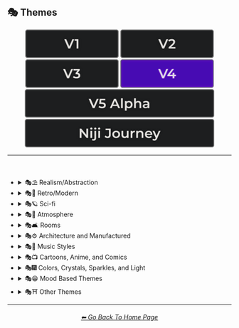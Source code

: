 <h2>🎭 Themes</h2>

<div align="center">

[<img src="/Images/Repo_Parts/Buttons/Version_Buttons/button_version_V1_inactive.webp?raw=true" alt="MidJourney V1" height="64" />](/Pages/MJ_V1/Style_Pages/Sphere/Themes.md)
[<img src="/Images/Repo_Parts/Buttons/Version_Buttons/button_version_V2_inactive.webp?raw=true" alt="MidJourney V2" height="64" />](/Pages/MJ_V2/Style_Pages/Sphere/Themes.md)
[<img src="/Images/Repo_Parts/Buttons/Version_Buttons/button_version_V3_inactive.webp?raw=true" alt="MidJourney V3" height="64" />](/Pages/MJ_V3/Style_Pages/Just_The_Style/Themes.md)
[<img src="/Images/Repo_Parts/Buttons/Version_Buttons/button_version_V4_active.webp?raw=true" alt="MidJourney V4" height="64" />](/Pages/MJ_V4/Style_Pages/Just_The_Style/Themes.md)
<br>
[<img src="/Images/Repo_Parts/Buttons/Version_Buttons/button_version_V5_Alpha_inactive_half.webp?raw=true" alt="MidJourney V5" height="64" />](/Pages/MJ_V5/Style_Pages/Just_The_Style/Themes.md)
[<img src="/Images/Repo_Parts/Buttons/Version_Buttons/button_version_niji_inactive_half.webp?raw=true" alt="Niji Journey" height="64" />](/Pages/Niji_Journey/Style_Pages/Themes.md)

</div>

<hr>
<br>


- <details><summary>🎭⛱ Realism/Abstraction</summary><p><div align="center">

	| Realistic | Hyperrealistic | Hyper Real |
	| :-: | :-: | :-: |
	| <img src="/Images/MJ_V4/V4_Alpha_3.5/Midjourney_Styles/Realistic.webp?raw=true" width="256" /> | <img src="/Images/MJ_V4/V4_Alpha_3.5/Midjourney_Styles/Hyperrealistic.webp?raw=true" width="256" /> | <img src="/Images/MJ_V4/V4_Alpha_3.5/Midjourney_Styles/Hyper_Real.webp?raw=true" width="256" /> |
	
	<br>

	| Photorealistic | Photorealism |
	| :-: | :-: |
	| <img src="/Images/MJ_V4/V4_Alpha_3.5/Midjourney_Styles/Photorealistic.webp?raw=true" width="256" /> | <img src="/Images/MJ_V4/V4_Alpha_3.5/Midjourney_Styles/Photorealism.webp?raw=true" width="256" /> |

	<br>
	
	| Realism | Magic Realism | Fantastic Realism |
	| :-: | :-: | :-: |
	| <img src="/Images/MJ_V4/V4_Alpha_3.5/Midjourney_Styles/Realism.webp?raw=true" width="256" /> | <img src="/Images/MJ_V4/V4_Alpha_3.5/Midjourney_Styles/Magic_Realism.webp?raw=true" width="256" /> | <img src="/Images/MJ_V4/V4_Alpha_3.5/Midjourney_Styles/Fantastic_Realism.webp?raw=true" width="256" />  |

	<br>

	| Classical Realism | New Realism | Contemporary Realism |
	| :-: | :-: | :-: |
	| <img src="/Images/MJ_V4/V4_Alpha_3.5/Midjourney_Styles/Classical_Realism.webp?raw=true" width="256" /> | <img src="/Images/MJ_V4/V4_Alpha_3.5/Midjourney_Styles/New_Realism.webp?raw=true" width="256" /> | <img src="/Images/MJ_V4/V4_Alpha_3.5/Midjourney_Styles/Contemporary_Realism.webp?raw=true" width="256" /> |
	
	<br>

	| Surreal | Surrealism | Unrealistic |
	| :-: | :-: | :-: |
	| <img src="/Images/MJ_V4/V4_Alpha_3.5/Midjourney_Styles/Surreal.webp?raw=true" width="256" /> | <img src="/Images/MJ_V4/V4_Alpha_3.5/Midjourney_Styles/Surrealism.webp?raw=true" width="256" /> | <img src="/Images/MJ_V4/V4_Alpha_3.5/Midjourney_Styles/Unrealistic.webp?raw=true" width="256" /> |
	
	<br>

	| Non-Fiction | Fiction | Science Fiction |
	| :-: | :-: | :-: |
	| <img src="/Images/MJ_V4/V4_Alpha_3.5/Midjourney_Styles/Non-Fiction.webp?raw=true" width="256" /> | <img src="/Images/MJ_V4/V4_Alpha_3.5/Midjourney_Styles/Fiction.webp?raw=true" width="256" /> | <img src="/Images/MJ_V4/V4_Alpha_3.5/Midjourney_Styles/Science_Fiction.webp?raw=true" width="256" /> |

	<br>

	| Imagined | Imaginative | Imagination |
	| :-: | :-: | :-: |
	| <img src="/Images/MJ_V4/V4_Alpha_3.5/Midjourney_Styles/Imagined.webp?raw=true" width="256" /> | <img src="/Images/MJ_V4/V4_Alpha_3.5/Midjourney_Styles/Imaginative.webp?raw=true" width="256" /> | <img src="/Images/MJ_V4/V4_Alpha_3.5/Midjourney_Styles/Imagination.webp?raw=true" width="256" /> |
	
	<br>

	| Dreamlike | Dreamy | Fever-Dream |
	| :-: | :-: | :-: |
	| <img src="/Images/MJ_V4/V4_Alpha_3.5/Midjourney_Styles/Dreamlike.webp?raw=true" width="256" /> | <img src="/Images/MJ_V4/V4_Alpha_3.5/Midjourney_Styles/Dreamy.webp?raw=true" width="256" /> | <img src="/Images/MJ_V4/V4_Alpha_3.5/Midjourney_Styles/Fever-Dream.webp?raw=true" width="256" /> |

	<br>

	| Dreampunk | Daydreampunk |
	| :-: | :-: |
	| <img src="/Images/MJ_V4/V4_Alpha_3.5/Midjourney_Styles/Dreampunk.webp?raw=true" width="256" /> | <img src="/Images/MJ_V4/V4_Alpha_3.5/Midjourney_Styles/Daydreampunk.webp?raw=true" width="256" /> |

	<br>

	| Dreamcore | Weirdcore |
	| :-: | :-: |
	| <img src="/Images/MJ_V4/V4_Alpha_3.5/Midjourney_Styles/Dreamcore.webp?raw=true" width="256" /> | <img src="/Images/MJ_V4/V4_Alpha_3.5/Midjourney_Styles/Weirdcore.webp?raw=true" width="256" /> |

	<br>

	| Worldly | Otherworldly | Unworldly |
	| :-: | :-: | :-: |
	| <img src="/Images/MJ_V4/V4_Alpha_3.5/Midjourney_Styles/Worldly.webp?raw=true" width="256" /> | <img src="/Images/MJ_V4/V4_Alpha_3.5/Midjourney_Styles/Otherworldly.webp?raw=true" width="256" /> | <img src="/Images/MJ_V4/V4_Alpha_3.5/Midjourney_Styles/Unworldly.webp?raw=true" width="256" /> |
	
	<br>

	| From Another Realm | Wonderland |
	| :-: | :-: |
	| <img src="/Images/MJ_V4/V4_Alpha_3.5/Midjourney_Styles/From_Another_Realm.webp?raw=true" width="256" /> | <img src="/Images/MJ_V4/V4_Alpha_3.5/Midjourney_Styles/Wonderland.webp?raw=true" width="256" /> |
	
	<br>

	| Lucid | Ethereal | Ethereality |
	| :-: | :-: | :-: |
	| <img src="/Images/MJ_V4/V4_Alpha_3.5/Midjourney_Styles/Lucid.webp?raw=true" width="256" /> | <img src="/Images/MJ_V4/V4_Alpha_3.5/Midjourney_Styles/Ethereal.webp?raw=true" width="256" /> | <img src="/Images/MJ_V4/V4_Alpha_3.5/Midjourney_Styles/Ethereality.webp?raw=true" width="256" /> |

	<br>

	| Anemoiacore | Déjà vu |
	| :-: | :-: |
	| <img src="/Images/MJ_V4/V4_Alpha_3.5/Midjourney_Styles/Anemoiacore.webp?raw=true" width="256" /> | <img src="/Images/MJ_V4/V4_Alpha_3.5/Midjourney_Styles/Deja_vu.webp?raw=true" width="256" /> |

	<br>
	
	| Abstract | Abstraction | Lyrical Abstraction |
	| :-: | :-: | :-: |
	| <img src="/Images/MJ_V4/V4_Alpha_3.5/Midjourney_Styles/Abstract.webp?raw=true" width="256" /> | <img src="/Images/MJ_V4/V4_Alpha_3.5/Midjourney_Styles/Abstraction.webp?raw=true" width="256" /> | <img src="/Images/MJ_V4/V4_Alpha_3.5/Midjourney_Styles/Lyrical_Abstraction.webp?raw=true" width="256" /> |
	
	<br>
	
	| Fantasy | Ethereal Fantasy | Dark Fantasy |
	| :-: | :-: | :-: |
	| <img src="/Images/MJ_V4/V4_Alpha_3.5/Midjourney_Styles/Fantasy.webp?raw=true" width="256" /> | <img src="/Images/MJ_V4/V4_Alpha_3.5/Midjourney_Styles/Ethereal_Fantasy.webp?raw=true" width="256" /> | <img src="/Images/MJ_V4/V4_Alpha_3.5/Midjourney_Styles/Dark_Fantasy.webp?raw=true" width="256" /> |
	
	<br>

	| Fantasy Map |
	| :-: |
	| <img src="/Images/MJ_V4/V4_Alpha_3.5/Midjourney_Styles/Fantasy_Map.webp?raw=true" width="256" /> |

	<br>
	
	| Illusion | Impossible | Nonsense |
	| :-: | :-: | :-: |
	| <img src="/Images/MJ_V4/V4_Alpha_3.5/Midjourney_Styles/Illusion.webp?raw=true" width="256" /> | <img src="/Images/MJ_V4/V4_Alpha_3.5/Midjourney_Styles/Impossible.webp?raw=true" width="256" /> | <img src="/Images/MJ_V4/V4_Alpha_3.5/Midjourney_Styles/Nonsense.webp?raw=true" width="256" /> |

	<br>

	| Immaterial | Intangible |
	| :-: | :-: |
	| <img src="/Images/MJ_V4/V4_Alpha_3.5/Midjourney_Styles/Immaterial.webp?raw=true" width="256" /> | <img src="/Images/MJ_V4/V4_Alpha_3.5/Midjourney_Styles/Intangible.webp?raw=true" width="256" /> |

	<br>
	
	| Visual Rhetoric | Visual Exaggeration |
	| :-: | :-: |
	| <img src="/Images/MJ_V4/V4_Alpha_3.5/Midjourney_Styles/Visual_Rhetoric.webp?raw=true" width="256" /> | <img src="/Images/MJ_V4/V4_Alpha_3.5/Midjourney_Styles/Visual_Exaggeration.webp?raw=true" width="256" /> |

	<br>
	
	| Exaggerated | Exaggeration |
	| :-: | :-: |
	| <img src="/Images/MJ_V4/V4_Alpha_3.5/Midjourney_Styles/Exaggerated.webp?raw=true" width="256" /> | <img src="/Images/MJ_V4/V4_Alpha_3.5/Midjourney_Styles/Exaggeration.webp?raw=true" width="256" /> |

  </div></p></details>


- <details><summary>🎭💾 Retro/Modern</summary><p><div align="center">

	| Retro | Retrowave |
	| :-: | :-: |
	| <img src="/Images/MJ_V4/V4_Alpha_3.5/Midjourney_Styles/Retro.webp?raw=true" width="256" /> | <img src="/Images/MJ_V4/V4_Alpha_3.5/Midjourney_Styles/Retrowave.webp?raw=true" width="256" /> |
	
	<br>
		
	| Nostalgiacore | Nostalgia |
	| :-: | :-: |
	| <img src="/Images/MJ_V4/V4_Alpha_3.5/Midjourney_Styles/Nostalgiacore.webp?raw=true" width="256" /> | <img src="/Images/MJ_V4/V4_Alpha_3.5/Midjourney_Styles/Nostalgia.webp?raw=true" width="256" /> |
	
	<br>

	| Vintage | Antique |
	| :-: | :-: |
	| <img src="/Images/MJ_V4/V4_Alpha_3.5/Midjourney_Styles/Vintage.webp?raw=true" width="256" /> | <img src="/Images/MJ_V4/V4_Alpha_3.5/Midjourney_Styles/Antique.webp?raw=true" width="256" /> |

	<br>

	| Cyberpunk | Postcyberpunk |
	| :-: | :-: |
	| <img src="/Images/MJ_V4/V4_Alpha_3.5/Midjourney_Styles/Cyberpunk.webp?raw=true" width="256" /> | <img src="/Images/MJ_V4/V4_Alpha_3.5/Midjourney_Styles/Postcyberpunk.webp?raw=true" width="256" /> |
	
	<br>

	| Atompunk | Nanopunk |
	| :-: | :-: |
	| <img src="/Images/MJ_V4/V4_Alpha_3.5/Midjourney_Styles/Atompunk.webp?raw=true" width="256" /> | <img src="/Images/MJ_V4/V4_Alpha_3.5/Midjourney_Styles/Nanopunk.webp?raw=true" width="256" /> |

	<br>

	| Raypunk | Rollerwave |
	| :-: | :-: |
	| <img src="/Images/MJ_V4/V4_Alpha_3.5/Midjourney_Styles/Raypunk.webp?raw=true" width="256" /> | <img src="/Images/MJ_V4/V4_Alpha_3.5/Midjourney_Styles/Rollerwave.webp?raw=true" width="256" /> |

	<br>
	
	| Rustic | Rusticcore | Rococopunk |
	| :-: | :-: | :-: |
	| <img src="/Images/MJ_V4/V4_Alpha_3.5/Midjourney_Styles/Rustic.webp?raw=true" width="256" /> | <img src="/Images/MJ_V4/V4_Alpha_3.5/Midjourney_Styles/Rusticcore.webp?raw=true" width="256" /> | <img src="/Images/MJ_V4/V4_Alpha_3.5/Midjourney_Styles/Rococopunk.webp?raw=true" width="256" /> |

	<br>
	
	| Pre-Historic | Historic | Prehistoricore |
	| :-: | :-: | :-: |
	| <img src="/Images/MJ_V4/V4_Alpha_3.5/Midjourney_Styles/Pre-Historic.webp?raw=true" width="256" /> | <img src="/Images/MJ_V4/V4_Alpha_3.5/Midjourney_Styles/Historic.webp?raw=true" width="256" /> | <img src="/Images/MJ_V4/V4_Alpha_3.5/Midjourney_Styles/Prehistoricore.webp?raw=true" width="256" /> |

	<br>

	| Jurassic | Ice Age | Wild West |
	| :-: | :-: | :-: |
	| <img src="/Images/MJ_V4/V4_Alpha_3.5/Midjourney_Styles/Jurassic.webp?raw=true" width="256" /> | <img src="/Images/MJ_V4/V4_Alpha_3.5/Midjourney_Styles/Ice_Age.webp?raw=true" width="256" /> | <img src="/Images/MJ_V4/V4_Alpha_3.5/Midjourney_Styles/Wild_West.webp?raw=true" width="256" /> |

	<br>

	| Modern | Modernismo |
	| :-: | :-: |
	| <img src="/Images/MJ_V4/V4_Alpha_3.5/Midjourney_Styles/Modern.webp?raw=true" width="256" /> | <img src="/Images/MJ_V4/V4_Alpha_3.5/Midjourney_Styles/Modernismo.webp?raw=true" width="256" /> |

	<br>
	
	| Futuristic | Futurism | Future Funk |
	| :-: | :-: | :-: |
	| <img src="/Images/MJ_V4/V4_Alpha_3.5/Midjourney_Styles/Futuristic.webp?raw=true" width="256" /> | <img src="/Images/MJ_V4/V4_Alpha_3.5/Midjourney_Styles/Futurism.webp?raw=true" width="256" /> | <img src="/Images/MJ_V4/V4_Alpha_3.5/Midjourney_Styles/Future_Funk.webp?raw=true" width="256" /> |
	
	<br>
	
	| Retro-Futurism | Cassette Futurism | Afrofuturist |
	| :-: | :-: | :-: |
	| <img src="/Images/MJ_V4/V4_Alpha_3.5/Midjourney_Styles/Retro-Futurism.webp?raw=true" width="256" /> | <img src="/Images/MJ_V4/V4_Alpha_3.5/Midjourney_Styles/Cassette_Futurism.webp?raw=true" width="256" /> | <img src="/Images/MJ_V4/V4_Alpha_3.5/Midjourney_Styles/Afrofuturist.webp?raw=true" width="256" /> |

  </div></p></details>


- <details><summary>🎭🪐 Sci-fi</summary><p><div align="center">

	| Sci-fi | Alchemy |
	| :-: | :-: |
	| <img src="/Images/MJ_V4/V4_Alpha_3.5/Midjourney_Styles/Sci-fi.webp?raw=true" width="256" /> | <img src="/Images/MJ_V4/V4_Alpha_3.5/Midjourney_Styles/Alchemy.webp?raw=true" width="256" /> |
	
	<br>

	| Terrestrial | Extraterrestrial | Alien |
	| :-: | :-: | :-: |
	| <img src="/Images/MJ_V4/V4_Alpha_3.5/Midjourney_Styles/Terrestrial.webp?raw=true" width="256" /> | <img src="/Images/MJ_V4/V4_Alpha_3.5/Midjourney_Styles/Extraterrestrial.webp?raw=true" width="256" /> | <img src="/Images/MJ_V4/V4_Alpha_3.5/Midjourney_Styles/Alien.webp?raw=true" width="256" /> |

	<br>

	| Invaded | Invasion |
	| :-: | :-: |
	| <img src="/Images/MJ_V4/V4_Alpha_3.5/Midjourney_Styles/Invaded.webp?raw=true" width="256" /> | <img src="/Images/MJ_V4/V4_Alpha_3.5/Midjourney_Styles/Invasion.webp?raw=true" width="256" /> |
	
	<br>

	| Auroracore | <br>Weirdcore Aurora<p><div align="center"><i><h6><a href="https://www.youtube.com/@FutureTechPilot">@Future Tech Pilot</a></h6></i></p> |
	| :-: | :-: |
	| <img src="/Images/MJ_V4/V4_Alpha_3.5/Midjourney_Styles/Auroracore.webp?raw=true" width="256" /> | <img src="/Images/MJ_V4/V4_Alpha_3.6/Midjourney_Styles/Weirdcore_Aurora.webp?raw=true" width="256" /> |

	<br>
	
	| Magic | Magical | Magicpunk |
	| :-: | :-: | :-: |
	| <img src="/Images/MJ_V4/V4_Alpha_3.5/Midjourney_Styles/Magic.webp?raw=true" width="256" /> | <img src="/Images/MJ_V4/V4_Alpha_3.5/Midjourney_Styles/Magical.webp?raw=true" width="256" /> | <img src="/Images/MJ_V4/V4_Alpha_3.5/Midjourney_Styles/Magicpunk.webp?raw=true" width="256" /> |

	<br>
	
	| Spell |
	| :-: |
	| <img src="/Images/MJ_V4/V4_Alpha_3.5/Midjourney_Styles/Spell.webp?raw=true" width="256" /> |

	<br>

	| Mystic | Mystical |
	| :-: | :-: |
	| <img src="/Images/MJ_V4/V4_Alpha_3.5/Midjourney_Styles/Mystic.webp?raw=true" width="256" /> | <img src="/Images/MJ_V4/V4_Alpha_3.5/Midjourney_Styles/Mystical.webp?raw=true" width="256" /> |

	<br>

	| Psychic | Metaphysical |
	| :-: | :-: |
	| <img src="/Images/MJ_V4/V4_Alpha_3.5/Midjourney_Styles/Psychic.webp?raw=true" width="256" /> | <img src="/Images/MJ_V4/V4_Alpha_3.5/Midjourney_Styles/Metaphysical.webp?raw=true" width="256" /> | <img src="/Images/MJ_V4/V4_Alpha_3.5/Midjourney_Styles/Metaphysical.webp?raw=true" width="256" /> |

	<br>

	| UFO | Lightsaber |
	| :-: | :-: |
	| <img src="/Images/MJ_V4/V4_Alpha_3.5/Midjourney_Styles/UFO.webp?raw=true" width="256" /> | <img src="/Images/MJ_V4/V4_Alpha_3.5/Midjourney_Styles/Lightsaber.webp?raw=true" width="256" /> |

	<br>

	| Aetherpunk | Decopunk |
	| :-: | :-: |
	| <img src="/Images/MJ_V4/V4_Alpha_3.5/Midjourney_Styles/Aetherpunk.webp?raw=true" width="256" /> | <img src="/Images/MJ_V4/V4_Alpha_3.5/Midjourney_Styles/Decopunk.webp?raw=true" width="256" /> |

	<br>

	| Dracopunk | Dragoncore | Unicorncore |
	| :-: | :-: | :-: |
	| <img src="/Images/MJ_V4/V4_Alpha_3.5/Midjourney_Styles/Dracopunk.webp?raw=true" width="256" /> | <img src="/Images/MJ_V4/V4_Alpha_3.5/Midjourney_Styles/Dragoncore.webp?raw=true" width="256" /> | <img src="/Images/MJ_V4/V4_Alpha_3.5/Midjourney_Styles/Unicorncore.webp?raw=true" width="256" /> |

	<br>

	| Fairycore | Fairy Folk | Spriggancore |
	| :-: | :-: | :-: |
	| <img src="/Images/MJ_V4/V4_Alpha_3.5/Midjourney_Styles/Fairycore.webp?raw=true" width="256" /> | <img src="/Images/MJ_V4/V4_Alpha_3.5/Midjourney_Styles/Fairy_Folk.webp?raw=true" width="256" /> | <img src="/Images/MJ_V4/V4_Alpha_3.5/Midjourney_Styles/Spriggancore.webp?raw=true" width="256" /> |

	<br>

	| Angelcore | Supernatural |
	| :-: | :-: |
	| <img src="/Images/MJ_V4/V4_Alpha_3.5/Midjourney_Styles/Angelcore.webp?raw=true" width="256" /> | <img src="/Images/MJ_V4/V4_Alpha_3.5/Midjourney_Styles/Supernatural.webp?raw=true" width="256" /> |

	<br>

	| Cryptidcore | Ghostcore | Spiritcore |
	| :-: | :-: | :-: |
	| <img src="/Images/MJ_V4/V4_Alpha_3.5/Midjourney_Styles/Cryptidcore.webp?raw=true" width="256" /> | <img src="/Images/MJ_V4/V4_Alpha_3.5/Midjourney_Styles/Ghostcore.webp?raw=true" width="256" /> | <img src="/Images/MJ_V4/V4_Alpha_3.5/Midjourney_Styles/Spiritcore.webp?raw=true" width="256" /> |
	
	<br>
	
	| Cypernoir | Goblincore | Rangercore |
	| :-: | :-: | :-: |
	| <img src="/Images/MJ_V4/V4_Alpha_3.5/Midjourney_Styles/Cypernoir.webp?raw=true" width="256" /> | <img src="/Images/MJ_V4/V4_Alpha_3.5/Midjourney_Styles/Goblincore.webp?raw=true" width="256" /> | <img src="/Images/MJ_V4/V4_Alpha_3.5/Midjourney_Styles/Rangercore.webp?raw=true" width="256" /> |
	
	<br>

	| Witchcore | Wizardcore | Magewave |
	| :-: | :-: | :-: |
	| <img src="/Images/MJ_V4/V4_Alpha_3.5/Midjourney_Styles/Witchcore.webp?raw=true" width="256" /> | <img src="/Images/MJ_V4/V4_Alpha_3.5/Midjourney_Styles/Wizardcore.webp?raw=true" width="256" /> | <img src="/Images/MJ_V4/V4_Alpha_3.5/Midjourney_Styles/Magewave.webp?raw=true" width="256" /> |
	
	<br>

	| Mythpunk |
	| :-: |
	| <img src="/Images/MJ_V4/V4_Alpha_3.5/Midjourney_Styles/Mythpunk.webp?raw=true" width="256" /> |

	<br>
	
	| Eye of Providence |
	| :-: |
	| <img src="/Images/MJ_V4/V4_Alpha_3.5/Midjourney_Styles/Eye_of_Providence.webp?raw=true" width="256" /> |

	<br>
	
	| Illuminati |
	| :-: |
	| <img src="/Images/MJ_V4/V4_Alpha_3.5/Midjourney_Styles/Illuminati.webp?raw=true" width="256" /> |

  </div></p></details>


- <details><summary>🎭🌅 Atmosphere</summary><p><div align="center">

	| Dark Atmosphere | Light Atmosphere | Reflective Atmosphere |
	| :-: | :-: | :-: |
	| <img src="/Images/MJ_V4/V4_Alpha_3.7/Midjourney_Styles/Dark_Atmosphere.webp?raw=true" width="256" /> | <img src="/Images/MJ_V4/V4_Alpha_3.7/Midjourney_Styles/Light_Atmosphere.webp?raw=true" width="256" /> | <img src="/Images/MJ_V4/V4_Alpha_3.7/Midjourney_Styles/Reflective_Atmosphere.webp?raw=true" width="256" /> |
	
	<br>

	| Hazy Atmosphere | Enchanting Atmosphere |
	| :-: | :-: |
	| <img src="/Images/MJ_V4/V4_Alpha_3.7/Midjourney_Styles/Hazy_Atmosphere.webp?raw=true" width="256" /> | <img src="/Images/MJ_V4/V4_Alpha_3.7/Midjourney_Styles/Enchanting_Atmosphere.webp?raw=true" width="256" /> |
	
	<br>

	| Dreamy Atmosphere | Mystical Atmosphere | Ethereal Atmosphere |
	| :-: | :-: | :-: |
	| <img src="/Images/MJ_V4/V4_Alpha_3.7/Midjourney_Styles/Dreamy_Atmosphere.webp?raw=true" width="256" /> | <img src="/Images/MJ_V4/V4_Alpha_3.7/Midjourney_Styles/Mystical_Atmosphere.webp?raw=true" width="256" /> | <img src="/Images/MJ_V4/V4_Alpha_3.7/Midjourney_Styles/Ethereal_Atmosphere.webp?raw=true" width="256" /> |
	
	<br>

	| Playful Atmosphere | Whimsical Atmosphere | Serendipitous Atmosphere |
	| :-: | :-: | :-: |
	| <img src="/Images/MJ_V4/V4_Alpha_3.7/Midjourney_Styles/Playful_Atmosphere.webp?raw=true" width="256" /> | <img src="/Images/MJ_V4/V4_Alpha_3.7/Midjourney_Styles/Whimsical_Atmosphere.webp?raw=true" width="256" /> | <img src="/Images/MJ_V4/V4_Alpha_3.7/Midjourney_Styles/Serendipitous_Atmosphere.webp?raw=true" width="256" /> |
	
	<br>

	| Mysterious Atmosphere | Sophisticated Atmosphere | Enigmatic Atmosphere |
	| :-: | :-: | :-: |
	| <img src="/Images/MJ_V4/V4_Alpha_3.7/Midjourney_Styles/Mysterious_Atmosphere.webp?raw=true" width="256" /> | <img src="/Images/MJ_V4/V4_Alpha_3.7/Midjourney_Styles/Sophisticated_Atmosphere.webp?raw=true" width="256" /> | <img src="/Images/MJ_V4/V4_Alpha_3.7/Midjourney_Styles/Enigmatic_Atmosphere.webp?raw=true" width="256" /> |
	
	<br>

	| Mellow Atmosphere | Calm Atmosphere | Tranquil Atmosphere |
	| :-: | :-: | :-: |
	| <img src="/Images/MJ_V4/V4_Alpha_3.7/Midjourney_Styles/Mellow_Atmosphere.webp?raw=true" width="256" /> | <img src="/Images/MJ_V4/V4_Alpha_3.7/Midjourney_Styles/Calm_Atmosphere.webp?raw=true" width="256" /> | <img src="/Images/MJ_V4/V4_Alpha_3.7/Midjourney_Styles/Tranquil_Atmosphere.webp?raw=true" width="256" /> |
	
	<br>

	| Chill Atmosphere | Relaxing Atmosphere | Peaceful Atmosphere |
	| :-: | :-: | :-: |
	| <img src="/Images/MJ_V4/V4_Alpha_3.7/Midjourney_Styles/Chill_Atmosphere.webp?raw=true" width="256" /> | <img src="/Images/MJ_V4/V4_Alpha_3.7/Midjourney_Styles/Relaxing_Atmosphere.webp?raw=true" width="256" /> | <img src="/Images/MJ_V4/V4_Alpha_3.7/Midjourney_Styles/Peaceful_Atmosphere.webp?raw=true" width="256" /> |
	
	<br>

	| Blissful Atmosphere | Serene Atmosphere | Zen Atmosphere |
	| :-: | :-: | :-: |
	| <img src="/Images/MJ_V4/V4_Alpha_3.7/Midjourney_Styles/Blissful_Atmosphere.webp?raw=true" width="256" /> | <img src="/Images/MJ_V4/V4_Alpha_3.7/Midjourney_Styles/Serene_Atmosphere.webp?raw=true" width="256" /> | <img src="/Images/MJ_V4/V4_Alpha_3.7/Midjourney_Styles/Zen_Atmosphere.webp?raw=true" width="256" /> |
		
	<br>

	| Moody Atmosphere | Intense Atmosphere | Melancholic Atmosphere |
	| :-: | :-: | :-: |
	| <img src="/Images/MJ_V4/V4_Alpha_3.7/Midjourney_Styles/Moody_Atmosphere.webp?raw=true" width="256" /> | <img src="/Images/MJ_V4/V4_Alpha_3.7/Midjourney_Styles/Intense_Atmosphere.webp?raw=true" width="256" /> | <img src="/Images/MJ_V4/V4_Alpha_3.7/Midjourney_Styles/Melancholic_Atmosphere.webp?raw=true" width="256" /> |
		
	<br>

	| Nostalgic Atmosphere | Festive Atmosphere | Industrial Atmosphere |
	| :-: | :-: | :-: |
	| <img src="/Images/MJ_V4/V4_Alpha_3.7/Midjourney_Styles/Nostalgic_Atmosphere.webp?raw=true" width="256" /> | <img src="/Images/MJ_V4/V4_Alpha_3.7/Midjourney_Styles/Festive_Atmosphere.webp?raw=true" width="256" /> | <img src="/Images/MJ_V4/V4_Alpha_3.7/Midjourney_Styles/Industrial_Atmosphere.webp?raw=true" width="256" /> |
			
	<br>

	| Rustic Atmosphere | Gothic Atmosphere | Romantic Atmosphere |
	| :-: | :-: | :-: |
	| <img src="/Images/MJ_V4/V4_Alpha_3.7/Midjourney_Styles/Rustic_Atmosphere.webp?raw=true" width="256" /> | <img src="/Images/MJ_V4/V4_Alpha_3.7/Midjourney_Styles/Gothic_Atmosphere.webp?raw=true" width="256" /> | <img src="/Images/MJ_V4/V4_Alpha_3.7/Midjourney_Styles/Romantic_Atmosphere.webp?raw=true" width="256" /> |
	
  </div></p></details>


- <details><summary>🎭🛋 Rooms</summary><p><div align="center">

	| Room |
	| :-: |
	| <img src="/Images/MJ_V4/V4_Alpha_3.5/Midjourney_Styles/Room.webp?raw=true" width="256" /> |

	<br>

	| Inside | Internal |
	| :-: | :-: |
	| <img src="/Images/MJ_V4/V4_Alpha_3.5/Midjourney_Styles/Inside.webp?raw=true" width="256" /> | <img src="/Images/MJ_V4/V4_Alpha_3.5/Midjourney_Styles/Internal.webp?raw=true" width="256" /> |

	<br>

	| Outside | External |
	| :-: | :-: |
	| <img src="/Images/MJ_V4/V4_Alpha_3.5/Midjourney_Styles/Outside.webp?raw=true" width="256" /> | <img src="/Images/MJ_V4/V4_Alpha_3.5/Midjourney_Styles/External.webp?raw=true" width="256" /> |

	<br>
	
	| Hotel Room | Apartment |
	| :-: | :-: |
	| <img src="/Images/MJ_V4/V4_Alpha_3.5/Midjourney_Styles/Hotel_Room.webp?raw=true" width="256" /> | <img src="/Images/MJ_V4/V4_Alpha_3.5/Midjourney_Styles/Apartment.webp?raw=true" width="256" /> |

	<br>

	| Labyrinth |
	| :-: |
	| <img src="/Images/MJ_V4/V4_Alpha_3.5/Midjourney_Styles/Labyrinth.webp?raw=true" width="256" /> |
	
	<br>

	| Living Room | Lounge |
	| :-: | :-: |
	| <img src="/Images/MJ_V4/V4_Alpha_3.5/Midjourney_Styles/Living_Room.webp?raw=true" width="256" /> | <img src="/Images/MJ_V4/V4_Alpha_3.5/Midjourney_Styles/Lounge.webp?raw=true" width="256" /> |

	<br>

	| Den | Front Room |
	| :-: | :-: |
	| <img src="/Images/MJ_V4/V4_Alpha_3.5/Midjourney_Styles/Den.webp?raw=true" width="256" /> | <img src="/Images/MJ_V4/V4_Alpha_3.5/Midjourney_Styles/Front_Room.webp?raw=true" width="256" /> |

	<br>

	| Dining Room | Kitchen |
	| :-: | :-: |
	| <img src="/Images/MJ_V4/V4_Alpha_3.5/Midjourney_Styles/Dining_Room.webp?raw=true" width="256" /> | <img src="/Images/MJ_V4/V4_Alpha_3.5/Midjourney_Styles/Kitchen.webp?raw=true" width="256" /> |

	<br>

	| Bedroom | Guest Room | Bathroom |
	| :-: | :-: | :-: |
	| <img src="/Images/MJ_V4/V4_Alpha_3.5/Midjourney_Styles/Bedroom.webp?raw=true" width="256" /> | <img src="/Images/MJ_V4/V4_Alpha_3.5/Midjourney_Styles/Guest_Room.webp?raw=true" width="256" /> | <img src="/Images/MJ_V4/V4_Alpha_3.5/Midjourney_Styles/Bathroom.webp?raw=true" width="256" /> |

	<br>

	| Hallway | Passageway |
	| :-: | :-: |
	| <img src="/Images/MJ_V4/V4_Alpha_3.5/Midjourney_Styles/Hallway.webp?raw=true" width="256" /> | <img src="/Images/MJ_V4/V4_Alpha_3.5/Midjourney_Styles/Passageway.webp?raw=true" width="256" /> |

	<br>

	| Greenhouse | Atrium |
	| :-: | :-: |
	| <img src="/Images/MJ_V4/V4_Alpha_3.5/Midjourney_Styles/Greenhouse.webp?raw=true" width="256" /> | <img src="/Images/MJ_V4/V4_Alpha_3.5/Midjourney_Styles/Atrium.webp?raw=true" width="256" /> |

	<br>

	| Conservatory | Sun-Room |
	| :-: | :-: |
	| <img src="/Images/MJ_V4/V4_Alpha_3.5/Midjourney_Styles/Conservatory.webp?raw=true" width="256" /> | <img src="/Images/MJ_V4/V4_Alpha_3.5/Midjourney_Styles/Sun-Room.webp?raw=true" width="256" /> |

	<br>

	| Study | Library |
	| :-: | :-: |
	| <img src="/Images/MJ_V4/V4_Alpha_3.5/Midjourney_Styles/Study.webp?raw=true" width="256" /> | <img src="/Images/MJ_V4/V4_Alpha_3.5/Midjourney_Styles/Library.webp?raw=true" width="256" /> |

	<br>

	| Office | Home-Office |
	| :-: | :-: |
	| <img src="/Images/MJ_V4/V4_Alpha_3.5/Midjourney_Styles/Office.webp?raw=true" width="256" /> | <img src="/Images/MJ_V4/V4_Alpha_3.5/Midjourney_Styles/Home-Office.webp?raw=true" width="256" /> |

	<br>

	| Attic | Crawlspace |
	| :-: | :-: |
	| <img src="/Images/MJ_V4/V4_Alpha_3.5/Midjourney_Styles/Attic.webp?raw=true" width="256" /> | <img src="/Images/MJ_V4/V4_Alpha_3.5/Midjourney_Styles/Crawlspace.webp?raw=true" width="256" /> |

	<br>

	| Basement | Cellar | Wine-Cellar |
	| :-: | :-: | :-: |
	| <img src="/Images/MJ_V4/V4_Alpha_3.5/Midjourney_Styles/Basement.webp?raw=true" width="256" /> | <img src="/Images/MJ_V4/V4_Alpha_3.5/Midjourney_Styles/Cellar.webp?raw=true" width="256" /> | <img src="/Images/MJ_V4/V4_Alpha_3.5/Midjourney_Styles/Wine-Cellar.webp?raw=true" width="256" /> |

	<br>

	| Rooftop | Underground |
	| :-: | :-: |
	| <img src="/Images/MJ_V4/V4_Alpha_3.5/Midjourney_Styles/Rooftop.webp?raw=true" width="256" /> | <img src="/Images/MJ_V4/V4_Alpha_3.5/Midjourney_Styles/Underground.webp?raw=true" width="256" /> |

	<br>

	| Storage Room | Closet |
	| :-: | :-: |
	| <img src="/Images/MJ_V4/V4_Alpha_3.5/Midjourney_Styles/Storage_Room.webp?raw=true" width="256" /> | <img src="/Images/MJ_V4/V4_Alpha_3.5/Midjourney_Styles/Closet.webp?raw=true" width="256" /> |

	<br>

	| Laundry Room | Utility Room | Mud-Room |
	| :-: | :-: | :-: |
	| <img src="/Images/MJ_V4/V4_Alpha_3.5/Midjourney_Styles/Laundry_Room.webp?raw=true" width="256" /> | <img src="/Images/MJ_V4/V4_Alpha_3.5/Midjourney_Styles/Utility_Room.webp?raw=true" width="256" /> | <img src="/Images/MJ_V4/V4_Alpha_3.5/Midjourney_Styles/Mud-Room.webp?raw=true" width="256" /> |

	<br>

	| Garage | Shed |
	| :-: | :-: |
	| <img src="/Images/MJ_V4/V4_Alpha_3.5/Midjourney_Styles/Garage.webp?raw=true" width="256" /> | <img src="/Images/MJ_V4/V4_Alpha_3.5/Midjourney_Styles/Shed.webp?raw=true" width="256" /> |

	<br>

	| Porch | Balcony |
	| :-: | :-: |
	| <img src="/Images/MJ_V4/V4_Alpha_3.5/Midjourney_Styles/Porch.webp?raw=true" width="256" /> | <img src="/Images/MJ_V4/V4_Alpha_3.5/Midjourney_Styles/Balcony.webp?raw=true" width="256" /> |

	<br>

	| Game Room | Home Theater | Gym Room |
	| :-: | :-: | :-: |
	| <img src="/Images/MJ_V4/V4_Alpha_3.5/Midjourney_Styles/Game_Room.webp?raw=true" width="256" /> | <img src="/Images/MJ_V4/V4_Alpha_3.5/Midjourney_Styles/Home_Theater.webp?raw=true" width="256" /> | <img src="/Images/MJ_V4/V4_Alpha_3.5/Midjourney_Styles/Gym_Room.webp?raw=true" width="256" /> |

	<br>

	| Nursery | Prayer Room |
	| :-: | :-: |
	| <img src="/Images/MJ_V4/V4_Alpha_3.5/Midjourney_Styles/Nursery.webp?raw=true" width="256" /> | <img src="/Images/MJ_V4/V4_Alpha_3.5/Midjourney_Styles/Prayer_Room.webp?raw=true" width="256" /> |

  </div></p></details>


- <details><summary>🎭⚙ Architecture and Manufactured</summary><p><div align="center">

    | Cityscape | Architecture | Balinese Architecture |
	| :-: | :-: | :-: |
	| <img src="/Images/MJ_V4/V4_Alpha_3.5/Midjourney_Styles/Cityscape.webp?raw=true" width="256" /> | <img src="/Images/MJ_V4/V4_Alpha_3.5/Midjourney_Styles/Architecture.webp?raw=true" width="256" /> | <img src="/Images/MJ_V4/V4_Alpha_3.5/Midjourney_Styles/Balinese_Architecture.webp?raw=true" width="256" /> |
		
	<br>

	| Structure | Structural | Scaffolding |
	| :-: | :-: | :-: |
	| <img src="/Images/MJ_V4/V4_Alpha_3.5/Midjourney_Styles/Structure.webp?raw=true" width="256" /> | <img src="/Images/MJ_V4/V4_Alpha_3.5/Midjourney_Styles/Structural.webp?raw=true" width="256" /> | <img src="/Images/MJ_V4/V4_Alpha_3.5/Midjourney_Styles/Scaffolding.webp?raw=true" width="256" /> |
	
	<br>

	| Manufactured | Makeshift |
	| :-: | :-: |
	| <img src="/Images/MJ_V4/V4_Alpha_3.5/Midjourney_Styles/Manufactured.webp?raw=true" width="256" /> | <img src="/Images/MJ_V4/V4_Alpha_3.5/Midjourney_Styles/Makeshift.webp?raw=true" width="256" /> |
	
	<br>
	
	| Bronzepunk | Steelpunk | Clockpunk |
	| :-: | :-: | :-: |
	| <img src="/Images/MJ_V4/V4_Alpha_3.5/Midjourney_Styles/Bronzepunk.webp?raw=true" width="256" /> | <img src="/Images/MJ_V4/V4_Alpha_3.5/Midjourney_Styles/Steelpunk.webp?raw=true" width="256" /> | <img src="/Images/MJ_V4/V4_Alpha_3.5/Midjourney_Styles/Clockpunk.webp?raw=true" width="256" /> 
	
	<br>
	
	| Steampunk | Dieselpunk | Gadgetpunk |
	| :-: | :-: | :-: |
	| <img src="/Images/MJ_V4/V4_Alpha_3.5/Midjourney_Styles/Steampunk.webp?raw=true" width="256" /> | <img src="/Images/MJ_V4/V4_Alpha_3.5/Midjourney_Styles/Dieselpunk.webp?raw=true" width="256" /> | <img src="/Images/MJ_V4/V4_Alpha_3.5/Midjourney_Styles/Gadgetpunk.webp?raw=true" width="256" /> |

	<br>

	| Funhouse | Toyland | Carnival |
	| :-: | :-: | :-: |
	| <img src="/Images/MJ_V4/V4_Alpha_3.5/Midjourney_Styles/Funhouse.webp?raw=true" width="256" /> | <img src="/Images/MJ_V4/V4_Alpha_3.5/Midjourney_Styles/Toyland.webp?raw=true" width="256" /> | <img src="/Images/MJ_V4/V4_Alpha_3.5/Midjourney_Styles/Carnival.webp?raw=true" width="256" /> |
	
	<br>

	| Salvagepunk | Silkpunk | Sandalpunk |
	| :-: | :-: | :-: |
	| <img src="/Images/MJ_V4/V4_Alpha_3.5/Midjourney_Styles/Salvagepunk.webp?raw=true" width="256" /> | <img src="/Images/MJ_V4/V4_Alpha_3.5/Midjourney_Styles/Silkpunk.webp?raw=true" width="256" /> | <img src="/Images/MJ_V4/V4_Alpha_3.5/Midjourney_Styles/Sandalpunk.webp?raw=true" width="256" /> |

	<br>

	| Swordpunk | Cassettepunk | Formicapunk |
	| :-: | :-: | :-: |
	| <img src="/Images/MJ_V4/V4_Alpha_3.5/Midjourney_Styles/Swordpunk.webp?raw=true" width="256" /> | <img src="/Images/MJ_V4/V4_Alpha_3.5/Midjourney_Styles/Cassettepunk.webp?raw=true" width="256" /> | <img src="/Images/MJ_V4/V4_Alpha_3.5/Midjourney_Styles/Formicapunk.webp?raw=true" width="256" /> |

	<br>

	| Brutalism | Sphinx | Ziggurat |
	| :-: | :-: | :-: |
	| <img src="/Images/MJ_V4/V4_Alpha_3.5/Midjourney_Styles/Brutalism.webp?raw=true" width="256" /> | <img src="/Images/MJ_V4/V4_Alpha_3.5/Midjourney_Styles/Sphinx.webp?raw=true" width="256" /> | <img src="/Images/MJ_V4/V4_Alpha_3.5/Midjourney_Styles/Ziggurat.webp?raw=true" width="256" /> |

	<br>

	| Industrial Design | Googie |
	| :-: | :-: |
	| <img src="/Images/MJ_V4/V4_Alpha_3.5/Midjourney_Styles/Industrial_Design.webp?raw=true" width="256" /> | <img src="/Images/MJ_V4/V4_Alpha_3.5/Midjourney_Styles/Googie.webp?raw=true" width="256" /> |

	<br>
	
	| Pillar |
	| :-: |
	| <img src="/Images/MJ_V4/V4_Alpha_3.5/Midjourney_Styles/Pillar.webp?raw=true" width="256" /> |

	<br>

	| Shack | Property | Company |
	| :-: | :-: | :-: |
	| <img src="/Images/MJ_V4/V4_Alpha_3.5/Midjourney_Styles/Shack.webp?raw=true" width="256" /> | <img src="/Images/MJ_V4/V4_Alpha_3.5/Midjourney_Styles/Property.webp?raw=true" width="256" /> | <img src="/Images/MJ_V4/V4_Alpha_3.5/Midjourney_Styles/Company.webp?raw=true" width="256" /> |
	
	<br>
	
	| House | Multiplex |
	| :-: | :-: |
	| <img src="/Images/MJ_V4/V4_Alpha_3.5/Midjourney_Styles/House.webp?raw=true" width="256" /> | <img src="/Images/MJ_V4/V4_Alpha_3.5/Midjourney_Styles/Multiplex.webp?raw=true" width="256" /> |
	
	<br>
	
	| Castle | Mansion | Kingdom |
	| :-: | :-: | :-: |
	| <img src="/Images/MJ_V4/V4_Alpha_3.5/Midjourney_Styles/Castle.webp?raw=true" width="256" /> | <img src="/Images/MJ_V4/V4_Alpha_3.5/Midjourney_Styles/Mansion.webp?raw=true" width="256" /> | <img src="/Images/MJ_V4/V4_Alpha_3.5/Midjourney_Styles/Kingdom.webp?raw=true" width="256" /> |

	<br>

    | Playground | Poolcore |
    | :-: | :-: |
    | <img src="/Images/MJ_V4/V4_Alpha_3.5/Midjourney_Styles/Playground.webp?raw=true" width="256" /> | <img src="/Images/MJ_V4/V4_Alpha_3.5/Midjourney_Styles/Poolcore.webp?raw=true" width="256" /> |

    <br>

    | Labcore | Nuclear |
    | :-: | :-: |
    | <img src="/Images/MJ_V4/V4_Alpha_3.5/Midjourney_Styles/Labcore.webp?raw=true" width="256" /> | <img src="/Images/MJ_V4/V4_Alpha_3.5/Midjourney_Styles/Nuclear.webp?raw=true" width="256" /> |

    <br>

	| Machine | Submachine | Machinescape |
	| :-: | :-: | :-: |
	| <img src="/Images/MJ_V4/V4_Alpha_3.5/Midjourney_Styles/Machine.webp?raw=true" width="256" /> | <img src="/Images/MJ_V4/V4_Alpha_3.5/Midjourney_Styles/Submachine.webp?raw=true" width="256" /> | <img src="/Images/MJ_V4/V4_Alpha_3.5/Midjourney_Styles/Machinescape.webp?raw=true" width="256" /> |

	<br>

	| Robotic | Cyborgism | Autonomous |
	| :-: | :-: | :-: |
	| <img src="/Images/MJ_V4/V4_Alpha_3.5/Midjourney_Styles/Robotic.webp?raw=true" width="256" /> | <img src="/Images/MJ_V4/V4_Alpha_3.5/Midjourney_Styles/Cyborgism.webp?raw=true" width="256" /> | <img src="/Images/MJ_V4/V4_Alpha_3.5/Midjourney_Styles/Autonomous.webp?raw=true" width="256" /> |
	
	<br>

	| Legopunk | Legogearpunk |
	| :-: | :-: |
	| <img src="/Images/MJ_V4/V4_Alpha_3.5/Midjourney_Styles/Legopunk.webp?raw=true" width="256" /> | <img src="/Images/MJ_V4/V4_Alpha_3.5/Midjourney_Styles/Legogearpunk.webp?raw=true" width="256" /> |

	<br>

    | Tinkercore | Craftcore |
	| :-: | :-: |
	| <img src="/Images/MJ_V4/V4_Alpha_3.5/Midjourney_Styles/Tinkercore.webp?raw=true" width="256" /> | <img src="/Images/MJ_V4/V4_Alpha_3.5/Midjourney_Styles/Craftcore.webp?raw=true" width="256" /> |

	<br>
    	
	| Stimwave | Wormcore |
	| :-: | :-: |
	| <img src="/Images/MJ_V4/V4_Alpha_3.5/Midjourney_Styles/Stimwave.webp?raw=true" width="256" /> | <img src="/Images/MJ_V4/V4_Alpha_3.5/Midjourney_Styles/Wormcore.webp?raw=true" width="256" /> |

	<br>
    	
	| Barbiecore | Dollcore | Sanriocore |
	| :-: | :-: | :-: |
	| <img src="/Images/MJ_V4/V4_Alpha_3.5/Midjourney_Styles/Barbiecore.webp?raw=true" width="256" /> | <img src="/Images/MJ_V4/V4_Alpha_3.5/Midjourney_Styles/Dollcore.webp?raw=true" width="256" /> | <img src="/Images/MJ_V4/V4_Alpha_3.5/Midjourney_Styles/Sanriocore.webp?raw=true" width="256" /> |

	<br>

    | Palewave | Normcore |
	| :-: | :-: |
	| <img src="/Images/MJ_V4/V4_Alpha_3.5/Midjourney_Styles/Palewave.webp?raw=true" width="256" /> | <img src="/Images/MJ_V4/V4_Alpha_3.5/Midjourney_Styles/Normcore.webp?raw=true" width="256" /> |

	<br>
	
	| Bombacore | Thriftcore |
	| :-: | :-: |
	| <img src="/Images/MJ_V4/V4_Alpha_3.5/Midjourney_Styles/Bombacore.webp?raw=true" width="256" /> | <img src="/Images/MJ_V4/V4_Alpha_3.5/Midjourney_Styles/Thriftcore.webp?raw=true" width="256" /> |

	<br>

	| Dollpunk |
	| :-: |
	| <img src="/Images/MJ_V4/V4_Alpha_3.5/Midjourney_Styles/Dollpunk.webp?raw=true" width="256" /> |

  </div></p></details>


- <details><summary>🎭🎵 Music Styles</summary><p><div align="center">

	| Music | Musical | Musical Notation |
	| :-: | :-: | :-: |
	| <img src="/Images/MJ_V4/V4_Alpha_3.5/Midjourney_Styles/Music.webp?raw=true" width="256" /> | <img src="/Images/MJ_V4/V4_Alpha_3.5/Midjourney_Styles/Musical.webp?raw=true" width="256" /> | <img src="/Images/MJ_V4/V4_Alpha_3.5/Midjourney_Styles/Musical_Notation.webp?raw=true" width="256" /> |
	
	
	<br>
	
	| Musica | 8-Bit Music Visualization |
	| :-: | :-: |
	| <img src="/Images/MJ_V4/V4_Alpha_3.5/Midjourney_Styles/Musica.webp?raw=true" width="256" /> | <img src="/Images/MJ_V4/V4_Alpha_3.5/Midjourney_Styles/8-Bit_Music_Visualization.webp?raw=true" width="256" /> |

	<br>
	
	| Funky | Groovy | Disco |
	| :-: | :-: | :-: |
	| <img src="/Images/MJ_V4/V4_Alpha_3.5/Midjourney_Styles/Funky.webp?raw=true" width="256" /> | <img src="/Images/MJ_V4/V4_Alpha_3.5/Midjourney_Styles/Groovy.webp?raw=true" width="256" /> | <img src="/Images/MJ_V4/V4_Alpha_3.5/Midjourney_Styles/Disco.webp?raw=true" width="256" /> |

	<br>
	
	| Punk | Post-Punk | Folk Punk |
	| :-: | :-: | :-: |
	| <img src="/Images/MJ_V4/V4_Alpha_3.5/Midjourney_Styles/Punk.webp?raw=true" width="256" /> | <img src="/Images/MJ_V4/V4_Alpha_3.5/Midjourney_Styles/Post-Punk.webp?raw=true" width="256" /> | <img src="/Images/MJ_V4/V4_Alpha_3.5/Midjourney_Styles/Folk_Punk.webp?raw=true" width="256" /> |

	<br>

	| Hip-Hop | Rave |
	| :-: | :-: |
	| <img src="/Images/MJ_V4/V4_Alpha_3.5/Midjourney_Styles/Hip-Hop.webp?raw=true" width="256" /> | <img src="/Images/MJ_V4/V4_Alpha_3.5/Midjourney_Styles/Rave.webp?raw=true" width="256" /> |
	
	<br>

	| Vaporwave | Synthwave | Chillwave |
	| :-: | :-: | :-: |
	| <img src="/Images/MJ_V4/V4_Alpha_3.5/Midjourney_Styles/Vaporwave.webp?raw=true" width="256" /> | <img src="/Images/MJ_V4/V4_Alpha_3.5/Midjourney_Styles/Synthwave.webp?raw=true" width="256" /> | <img src="/Images/MJ_V4/V4_Alpha_3.5/Midjourney_Styles/Chillwave.webp?raw=true" width="256" /> |
	
	<br>

	| Hypnagogic Pop | Hyperpop | K-Pop |
	| :-: | :-: | :-: |
	| <img src="/Images/MJ_V4/V4_Alpha_3.5/Midjourney_Styles/Hypnagogic_Pop.webp?raw=true" width="256" /> | <img src="/Images/MJ_V4/V4_Alpha_3.5/Midjourney_Styles/Hyperpop.webp?raw=true" width="256" /> | <img src="/Images/MJ_V4/V4_Alpha_3.5/Midjourney_Styles/K-Pop.webp?raw=true" width="256" /> |
	
	<br>

    | Tenwave | Bardcore | Breakcore |
	| :-: | :-: | :-: |
	| <img src="/Images/MJ_V4/V4_Alpha_3.5/Midjourney_Styles/Tenwave.webp?raw=true" width="256" /> | <img src="/Images/MJ_V4/V4_Alpha_3.5/Midjourney_Styles/Bardcore.webp?raw=true" width="256" /> | <img src="/Images/MJ_V4/V4_Alpha_3.5/Midjourney_Styles/Breakcore.webp?raw=true" width="256" /> |

	<br>
	
	| Cargopunk |
	| :-: |
	| <img src="/Images/MJ_V4/V4_Alpha_3.5/Midjourney_Styles/Cargopunk.webp?raw=true" width="256" /> |

	<br>
    	
	| Shpongle | In The Style of Shpongle |
	| :-: | :-: |
	| <img src="/Images/MJ_V4/V4_Alpha_3.5/Midjourney_Styles/Shpongle.webp?raw=true" width="256" /> | <img src="/Images/MJ_V4/V4_Alpha_3.5/Midjourney_Styles/In_The_Style_of_Shpongle.webp?raw=true" width="256" /> |

  </div></p></details>


- <details><summary>🎭📺 Cartoons, Anime, and Comics</summary><p><div align="center">

	| Cartoon | Marvel Comics |
	| :-: | :-: |
	| <img src="/Images/MJ_V4/V4_Alpha_3.5/Midjourney_Styles/Cartoon.webp?raw=true" width="256" /> | <img src="/Images/MJ_V4/V4_Alpha_3.5/Midjourney_Styles/Marvel_Comics.webp?raw=true" width="256" /> |

	<br>
	
	| Anime | Animecore | Manga |
	| :-: | :-: | :-: |
	| <img src="/Images/MJ_V4/V4_Alpha_3.5/Midjourney_Styles/Anime.webp?raw=true" width="256" /> | <img src="/Images/MJ_V4/V4_Alpha_3.5/Midjourney_Styles/Animecore.webp?raw=true" width="256" /> | <img src="/Images/MJ_V4/V4_Alpha_3.5/Midjourney_Styles/Manga.webp?raw=true" width="256" /> |

	<br>

	| Horror Anime | Vampirella Styled |
	| :-: | :-: |
	| <img src="/Images/MJ_V4/V4_Alpha_3.6/Midjourney_Styles/Horror_Anime.webp?raw=true" width="256" /> | <img src="/Images/MJ_V4/V4_Alpha_3.6/Midjourney_Styles/Vampirella_Styled.webp?raw=true" width="256" /> |

	<br>

	| Kawaii | UwU |
	| :-: | :-: |
	| <img src="/Images/MJ_V4/V4_Alpha_3.5/Midjourney_Styles/Kawaii.webp?raw=true" width="256" /> | <img src="/Images/MJ_V4/V4_Alpha_3.5/Midjourney_Styles/UwU.webp?raw=true" width="256" /> |

  </div></p></details>


- <details><summary>🎭🎆 Colors, Crystals, Sparkles, and Light</summary><p><div align="center">

	| Crystalcore | Sparklecore |
	| :-: | :-: |
	| <img src="/Images/MJ_V4/V4_Alpha_3.5/Midjourney_Styles/Crystalcore.webp" width="256" /> | <img src="/Images/MJ_V4/V4_Alpha_3.5/Midjourney_Styles/Sparklecore.webp?raw=true" width="256" /> |

	<br>

	| Rainbowcore | Pastelwave | Pastelpunk |
	| :-: | :-: | :-: |
	| <img src="/Images/MJ_V4/V4_Alpha_3.5/Midjourney_Styles/Rainbowcore.webp?raw=true" width="256" /> | <img src="/Images/MJ_V4/V4_Alpha_3.5/Midjourney_Styles/Pastelwave.webp?raw=true" width="256" /> | <img src="/Images/MJ_V4/V4_Alpha_3.5/Midjourney_Styles/Pastelpunk.webp?raw=true" width="256" /> |

	<br>

	| Glowwave | Glo-Fi | Neonpunk |
	| :-: | :-: | :-: |
	| <img src="/Images/MJ_V4/V4_Alpha_3.5/Midjourney_Styles/Glowwave.webp?raw=true" width="256" /> | <img src="/Images/MJ_V4/V4_Alpha_3.5/Midjourney_Styles/Glo-Fi.webp?raw=true" width="256" /> | <img src="/Images/MJ_V4/V4_Alpha_3.5/Midjourney_Styles/Neonpunk.webp?raw=true" width="256" /> |
	
	<br>

	| Lightcore |
	| :-: |
	| <img src="/Images/MJ_V4/V4_Alpha_3.5/Midjourney_Styles/Lightcore.webp?raw=true" width="256" /> |
	
	<br>
	
	| Fractalpunk |
	| :-: |
	| <img src="/Images/MJ_V4/V4_Alpha_3.5/Midjourney_Styles/Fractalpunk.webp?raw=true" width="256" /> |

	<br>

	| <br>Chromiesthesia<p><div align="center"><i><h6>@Chromie</h6></i></p> |
	| :-: |
	| <img src="/Images/MJ_V4/V4_Alpha_3.6/Midjourney_Styles/Chromiesthesia.webp?raw=true" width="256" /> |

  </div></p></details>


- <details><summary>🎭😁 Mood Based Themes</summary><p><div align="center">

	| Warmcore | Lovecore |
	| :-: | :-: |
	| <img src="/Images/MJ_V4/V4_Alpha_3.5/Midjourney_Styles/Warmcore.webp?raw=true" width="256" /> | <img src="/Images/MJ_V4/V4_Alpha_3.5/Midjourney_Styles/Lovecore.webp?raw=true" width="256" /> |

	<br>
	
	| Happycore | Smilecore |
	| :-: | :-: |
	| <img src="/Images/MJ_V4/V4_Alpha_3.5/Midjourney_Styles/Happycore.webp?raw=true" width="256" /> | <img src="/Images/MJ_V4/V4_Alpha_3.5/Midjourney_Styles/Smilecore.webp?raw=true" width="256" /> |

	<br>

	| Gloomcore | Dullcore |
	| :-: | :-: |
	| <img src="/Images/MJ_V4/V4_Alpha_3.5/Midjourney_Styles/Gloomcore.webp?raw=true" width="256" /> | <img src="/Images/MJ_V4/V4_Alpha_3.5/Midjourney_Styles/Dullcore.webp?raw=true" width="256" /> |

	<br>

	| Horror Styled | Horrorism | Cosmic Horror |
	| :-: | :-: | :-: |
	| <img src="/Images/MJ_V4/V4_Alpha_3.6/Midjourney_Styles/Horror_Styled.webp?raw=true" width="256" /> | <img src="/Images/MJ_V4/V4_Alpha_3.6/Midjourney_Styles/Horrorism.webp?raw=true" width="256" /> | <img src="/Images/MJ_V4/V4_Alpha_3.6/Midjourney_Styles/Cosmic_Horror.webp?raw=true" width="256" /> |

	<br>

	| HorrorBooru | Macabre |
	| :-: | :-: |
	| <img src="/Images/MJ_V4/V4_Alpha_3.6/Midjourney_Styles/HorrorBooru.webp?raw=true" width="256" /> | <img src="/Images/MJ_V4/V4_Alpha_3.6/Midjourney_Styles/Macabre.webp?raw=true" width="256" /> |

	<br>

	| 20s Horror Style | 20s Styled Horror Movie |
	| :-: | :-: |
	| <img src="/Images/MJ_V4/V4_Alpha_3.6/Midjourney_Styles/20s_Horror_Style.webp?raw=true" width="256" /> | <img src="/Images/MJ_V4/V4_Alpha_3.6/Midjourney_Styles/20s_Styled_Horror_Movie.webp?raw=true" width="256" /> |

	<br>

	| 30s Horror Style | 30s Styled Horror Movie |
	| :-: | :-: |
	| <img src="/Images/MJ_V4/V4_Alpha_3.6/Midjourney_Styles/30s_Horror_Style.webp?raw=true" width="256" /> | <img src="/Images/MJ_V4/V4_Alpha_3.6/Midjourney_Styles/30s_Styled_Horror_Movie.webp?raw=true" width="256" /> |

	<br>

	| 40s Horror Style | 40s Styled Horror Movie |
	| :-: | :-: |
	| <img src="/Images/MJ_V4/V4_Alpha_3.6/Midjourney_Styles/40s_Horror_Style.webp?raw=true" width="256" /> | <img src="/Images/MJ_V4/V4_Alpha_3.6/Midjourney_Styles/40s_Styled_Horror_Movie.webp?raw=true" width="256" /> |

	<br>

	| 50s Horror Style | 50s Styled Horror Movie |
	| :-: | :-: |
	| <img src="/Images/MJ_V4/V4_Alpha_3.6/Midjourney_Styles/50s_Horror_Style.webp?raw=true" width="256" /> | <img src="/Images/MJ_V4/V4_Alpha_3.6/Midjourney_Styles/50s_Styled_Horror_Movie.webp?raw=true" width="256" /> |

	<br>

	| 60s Horror Style | 60s Styled Horror Movie |
	| :-: | :-: |
	| <img src="/Images/MJ_V4/V4_Alpha_3.6/Midjourney_Styles/60s_Horror_Style.webp?raw=true" width="256" /> | <img src="/Images/MJ_V4/V4_Alpha_3.6/Midjourney_Styles/60s_Styled_Horror_Movie.webp?raw=true" width="256" /> |

	<br>

	| 70s Horror Style | 70s Styled Horror Movie |
	| :-: | :-: |
	| <img src="/Images/MJ_V4/V4_Alpha_3.6/Midjourney_Styles/70s_Horror_Style.webp?raw=true" width="256" /> | <img src="/Images/MJ_V4/V4_Alpha_3.6/Midjourney_Styles/70s_Styled_Horror_Movie.webp?raw=true" width="256" /> |

	<br>

	| 80s Horror Style | 80s Styled Horror Movie |
	| :-: | :-: |
	| <img src="/Images/MJ_V4/V4_Alpha_3.6/Midjourney_Styles/80s_Horror_Style.webp?raw=true" width="256" /> | <img src="/Images/MJ_V4/V4_Alpha_3.6/Midjourney_Styles/80s_Styled_Horror_Movie.webp?raw=true" width="256" /> |

	<br>

	| 90s Horror Style | 90s Styled Horror Movie |
	| :-: | :-: |
	| <img src="/Images/MJ_V4/V4_Alpha_3.6/Midjourney_Styles/90s_Horror_Style.webp?raw=true" width="256" /> | <img src="/Images/MJ_V4/V4_Alpha_3.6/Midjourney_Styles/90s_Styled_Horror_Movie.webp?raw=true" width="256" /> |

	<br>

	| 2000s Horror Style | 2000s Styled Horror Movie |
	| :-: | :-: |
	| <img src="/Images/MJ_V4/V4_Alpha_3.6/Midjourney_Styles/2000s_Horror_Style.webp?raw=true" width="256" /> | <img src="/Images/MJ_V4/V4_Alpha_3.6/Midjourney_Styles/2000s_Styled_Horror_Movie.webp?raw=true" width="256" /> |

	<br>
	
	| Dazecore | Sleepycore |
	| :-: | :-: |
	| <img src="/Images/MJ_V4/V4_Alpha_3.5/Midjourney_Styles/Dazecore.webp?raw=true" width="256" /> | <img src="/Images/MJ_V4/V4_Alpha_3.5/Midjourney_Styles/Sleepycore.webp?raw=true" width="256" /> |

  </div></p></details>


- <details><summary>🎭⛩ Other Themes</summary><p><div align="center">

	| Dark Aesthetic |
	| :-: |
	| <img src="/Images/MJ_V4/V4_Alpha_3.5/Midjourney_Styles/Dark_Aesthetic.webp?raw=true" width="256" /> |
	
	<br>

	| Gourmet |
	| :-: |
	| <img src="/Images/MJ_V4/V4_Alpha_3.5/Midjourney_Styles/Gourmet.webp?raw=true" width="256" /> |

	<br>
	
	| Archetype | Circus | Circus Archetype |
	| :-: | :-: | :-: |
	| <img src="/Images/MJ_V4/V4_Alpha_3.5/Midjourney_Styles/Archetype.webp?raw=true" width="256" /> | <img src="/Images/MJ_V4/V4_Alpha_3.5/Midjourney_Styles/Circus.webp?raw=true" width="256" /> | <img src="/Images/MJ_V4/V4_Alpha_3.5/Midjourney_Styles/Circus_Archetype.webp?raw=true" width="256" /> |

	<br>
	
	| Airborne | Cloudism |
	| :-: | :-: |
	| <img src="/Images/MJ_V4/V4_Alpha_3.5/Midjourney_Styles/Airborne.webp?raw=true" width="256" /> | <img src="/Images/MJ_V4/V4_Alpha_3.6/Midjourney_Styles/Cloudism.webp?raw=true" width="256" /> |

	<br>
	
	| Microcosm | Macrocosm |
	| :-: | :-: |
	| <img src="/Images/MJ_V4/V4_Alpha_3.5/Midjourney_Styles/Microcosm.webp?raw=true" width="256" /> | <img src="/Images/MJ_V4/V4_Alpha_3.5/Midjourney_Styles/Macrocosm.webp?raw=true" width="256" /> |

	<br>
	
	| Cleancore | Safetycore |
	| :-: | :-: |
	| <img src="/Images/MJ_V4/V4_Alpha_3.5/Midjourney_Styles/Cleancore.webp?raw=true" width="256" /> | <img src="/Images/MJ_V4/V4_Alpha_3.5/Midjourney_Styles/Safetycore.webp?raw=true" width="256" /> |

	<br>

	| Academia |
	| :-: |
	| <img src="/Images/MJ_V4/V4_Alpha_3.5/Midjourney_Styles/Academia.webp?raw=true" width="256" /> |

	<br>

	| Tinycore | Miniaturecore | Miniature World |
	| :-: | :-: | :-: |
	| <img src="/Images/MJ_V4/V4_Alpha_3.5/Midjourney_Styles/Tinycore.webp?raw=true" width="256" /> | <img src="/Images/MJ_V4/V4_Alpha_3.5/Midjourney_Styles/Miniaturecore.webp?raw=true" width="256" /> | <img src="/Images/MJ_V4/V4_Alpha_3.5/Midjourney_Styles/Miniature_World.webp?raw=true" width="256" /> |

	<br>
	
	| Honeycore | Jamcore |
	| :-: | :-: |
	| <img src="/Images/MJ_V4/V4_Alpha_3.5/Midjourney_Styles/Honeycore.webp?raw=true" width="256" /> | <img src="/Images/MJ_V4/V4_Alpha_3.5/Midjourney_Styles/Jamcore.webp?raw=true" width="256" /> |

	<br>

	| Infinitywave | Infinitycore | Infinitypunk |
	| :-: | :-: | :-: |
	| <img src="/Images/MJ_V4/V4_Alpha_3.5/Midjourney_Styles/Infinitywave.webp?raw=true" width="256" /> | <img src="/Images/MJ_V4/V4_Alpha_3.5/Midjourney_Styles/Infinitycore.webp?raw=true" width="256" /> | <img src="/Images/MJ_V4/V4_Alpha_3.5/Midjourney_Styles/Infinitypunk.webp?raw=true" width="256" /> |
	
	<br>

	| MLG | Materialisimo | Slimepunk |
	| :-: | :-: | :-: |
	| <img src="/Images/MJ_V4/V4_Alpha_3.5/Midjourney_Styles/MLG.webp?raw=true" width="256" /> | <img src="/Images/MJ_V4/V4_Alpha_3.5/Midjourney_Styles/Materialisimo.webp?raw=true" width="256" /> | <img src="/Images/MJ_V4/V4_Alpha_3.5/Midjourney_Styles/Slimepunk.webp?raw=true" width="256" /> |

	<br>
	
	| Cuberpunk |
	| :-: |
	| <img src="/Images/MJ_V4/V4_Alpha_3.5/Midjourney_Styles/Cuberpunk.webp?raw=true" width="256" /> |

	<br>
	
	| Piwave | Fibonacciwave | Misterboombasicsuperfantasticwave |
	| :-: | :-: | :-: |
	| <img src="/Images/MJ_V4/V4_Alpha_3.5/Midjourney_Styles/Piwave.webp?raw=true" width="256" /> | <img src="/Images/MJ_V4/V4_Alpha_3.5/Midjourney_Styles/Fibonacciwave.webp?raw=true" width="256" /> | <img src="/Images/MJ_V4/V4_Alpha_3.5/Midjourney_Styles/Misterboombasicsuperfantasticwave.webp?raw=true" width="256" /> |

  </div></p></details>


<hr><!--------------->
<div align="center">
<h6><a href="/README.md">⬅ Go Back To Home Page</a></h6>
</div>
